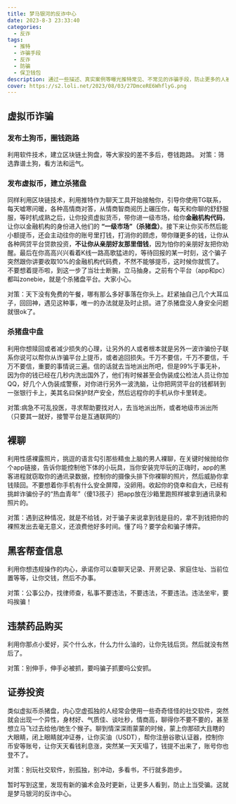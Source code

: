 ```yaml
---
title: 梦马银河的反诈中心
date: 2023-8-3 23:33:40
categories:
  - 反诈
tags:
  - 推特
  - 诈骗手段
  - 反诈
  - 防骗
  - 保卫钱包
description: 通过一些描述、真实案例等曝光推特常见、不常见的诈骗手段，防止更多的人被骗，保护好自己的人身安全和财产安全！
cover: https://s2.loli.net/2023/08/03/27DmceRE6WhflyG.png
---
```

## 虚拟币诈骗
###  发布土狗币，圈钱跑路
利用软件技术，建立区块链土狗盘，等大家投的差不多后，卷钱跑路。
对策：筛选靠谱土狗，看方法和运气。

###  发布虚拟币，建立杀猪盘
同样利用区块链技术，利用推特作为聊天工具开始接触你，引导你使用TG联系，每天嘘寒问暖，各种高情商对答，从情商智商阅历上碾压你，每天和你聊的舒舒服服，等时机成熟之后，让你投资虚拟货币，带你进一级市场，给你**金融机构代码**，让你以金融机构的身份进入他们的 **“一级市场”（杀猪盘）**。接下来让你买币然后能小额提币，还会主动往你的账号里打钱，打消你的顾虑，带你赚更多的钱，让你从各种网贷平台贷款投资，**不让你从亲朋好友那里借钱**，因为怕你的亲朋好友把你劝醒。最后在你高高兴兴看着K线一路高歌猛进的，等待回报的某一时刻，这个骗子突然跟你讲要收取10%的金融机构代码费，不然不能够提币，这时候你就慌了。不要想着提币啦，到这一步了当壮士断腕，立马抽身。之前有个平台（app和pc）都叫zonebie，就是个杀猪盘平台。大家小心。

对策：天下没有免费的午餐，哪有那么多好事落在你头上。赶紧抽自己几个大耳瓜子，回回神，遇见这种事，唯一的办法就是及时止损。进了杀猪盘没人身安全问题就很ok了。

###  杀猪盘中盘
利用你想赎回或者减少损失的心理，让另外的人或者根本就是另外一波诈骗份子联系你说可以帮你从诈骗平台上提币，或者追回损失。千万不要信，千万不要信，千万不要信，重要的事情说三遍。信的话就去当地派出所吧，但是99%于事无补，因为你的钱已经在几秒内洗出国外了，他们有时候甚至会伪装成公检法人员让你加QQ，好几个人伪装成警察，对你进行另外一波洗脑，让你把网贷平台的钱都转到一张银行卡上，美其名曰保护财产安全，然后远程你的手机从你卡里转走。

对策:病急不可乱投医，寻求帮助要找对人，去当地派出所，或者地级市派出所（只要其一就好，接警平台是互通联网的）

##  裸聊
利用性感裸露照片，挑逗的语言勾引那些精虫上脑的男人裸聊，在关键时候抛给你个app链接，告诉你能控制他下体的小玩具，当你安装完毕玩的正嗨时，app的黑客进程就窃取你的通讯录数据，控制你的摄像头排下你裸聊的照片，然后威胁你拿钱赎回。不要想着你手机有什么安全屏障，没卵用。收起你的侥幸和自大，已经有挑衅诈骗份子的“热血青年”（傻13孩子）把app放在沙箱里跑照样被拿到通讯录和照片的。

对策：遇到这种情况，就是不给钱，对于骗子来说拿到钱是目的，拿不到钱把你的裸照发出去毫无意义，还浪费他好多时间。懂了吗？要学会和骗子博弈。

##  黑客帮查信息
利用你想违规操作的内心，承诺你可以查聊天记录、开房记录、家庭住址、当前位置等等，让你交钱，然后不办事。

对策：公事公办，找律师查，私事不要违法，不要违法，不要违法。违法坐牢，要吗挨骗！

##  违禁药品购买
利用你那点小爱好，买个什么水，什么力什么油的，让你先钱后货。然后就没有然后了。

对策：别伸手，伸手必被抓，要吗骗子抓要吗公安抓。

##  证券投资
类似虚拟币杀猪盘，内心空虚孤独的人经常会使用一些奇奇怪怪的社交软件，突然就会出现一个异性，身材好、气质佳、谈吐秒，情商高，聊得你不要不要的，甚至想立马飞过去给他/她生个猴子。聊到情深深雨蒙蒙的时候，蒙上你那硕大且瞎的大眼睛，闭上眼睛就冲证券，让你买油（USDT），帮你注册谷歌认证器，控制你币安等账号，让你天天看钱利息涨，突然某一天天塌了，钱提不出来了，账号你也登不了。

对策：别玩社交软件，别孤独，别冲动，多看书，不行就多跑步。

暂时写到这里，发现有新的骗术会及时更新，让更多人看到，防止上当受骗。这就是梦马银河的反诈中心。

